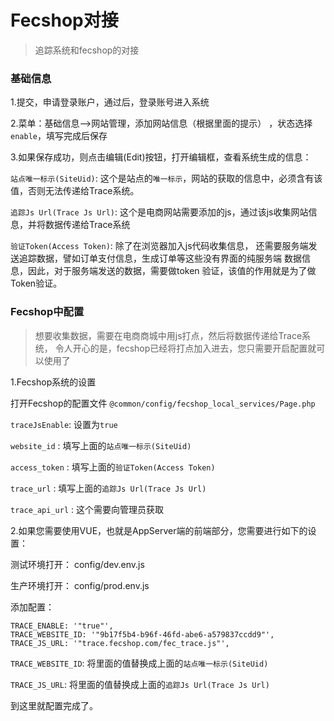 Fecshop对接
==========

> 追踪系统和fecshop的对接


### 基础信息

1.提交，申请登录账户，通过后，登录账号进入系统

2.菜单：基础信息-->网站管理，添加网站信息（根据里面的提示）
，状态选择`enable`，填写完成后保存

3.如果保存成功，则点击编辑(Edit)按钮，打开编辑框，查看系统生成的信息：

`站点唯一标示(SiteUid)`: 这个是站点的`唯一标示`，网站的获取的信息中，必须含有该值，否则无法传递给Trace系统。

`追踪Js Url(Trace Js Url)`: 这个是电商网站需要添加的js，通过该js收集网站信息，并将数据传递给Trace系统

`验证Token(Access Token)`: 除了在浏览器加入js代码收集信息，
还需要服务端发送追踪数据，譬如订单支付信息，生成订单等这些没有界面的纯服务端
数据信息，因此，对于服务端发送的数据，需要做token
验证，该值的作用就是为了做Token验证。


### Fecshop中配置

> 想要收集数据，需要在电商商城中用js打点，然后将数据传递给Trace系统，
令人开心的是，fecshop已经将打点加入进去，您只需要开启配置就可以使用了

1.Fecshop系统的设置

打开Fecshop的配置文件 `@common/config/fecshop_local_services/Page.php`

`traceJsEnable`: 设置为`true`

`website_id` : 填写上面的`站点唯一标示(SiteUid)`

`access_token` : 填写上面的`验证Token(Access Token)`

`trace_url` : 填写上面的`追踪Js Url(Trace Js Url)`

`trace_api_url` : 这个需要向管理员获取

2.如果您需要使用VUE，也就是AppServer端的前端部分，您需要进行如下的设置：

测试环境打开： config/dev.env.js

生产环境打开： config/prod.env.js

添加配置：


```
TRACE_ENABLE: '"true"',   
TRACE_WEBSITE_ID: '"9b17f5b4-b96f-46fd-abe6-a579837ccdd9"',
TRACE_JS_URL: '"trace.fecshop.com/fec_trace.js"',
```

`TRACE_WEBSITE_ID`: 将里面的值替换成上面的`站点唯一标示(SiteUid)`

`TRACE_JS_URL`: 将里面的值替换成上面的`追踪Js Url(Trace Js Url)`


到这里就配置完成了。
























